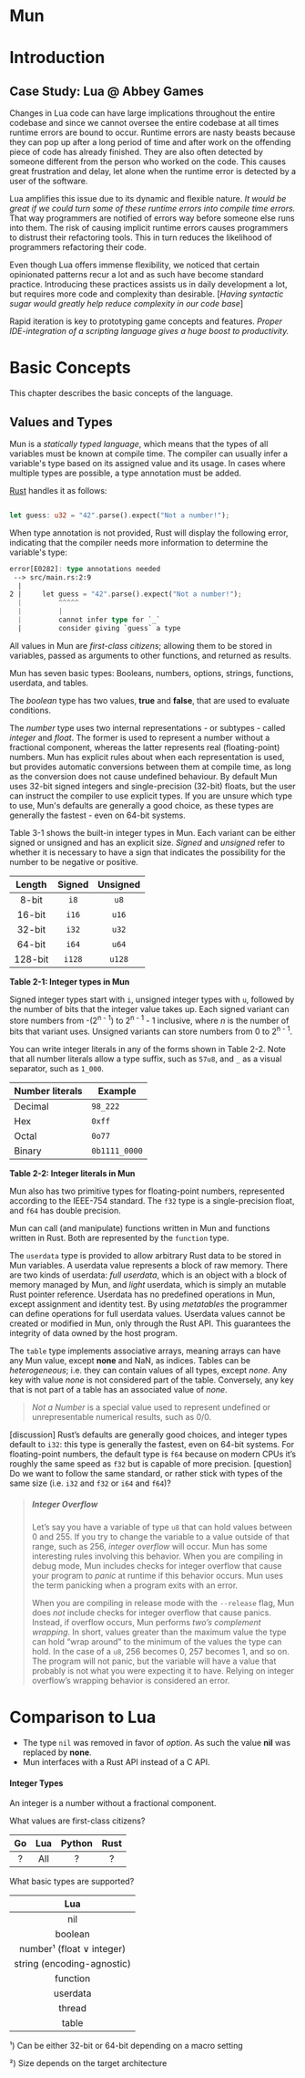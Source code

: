 # Mun

# Introduction

## Case Study: Lua @ Abbey Games

Changes in Lua code can have large implications throughout the entire codebase and since we cannot oversee the entire codebase at all times runtime errors are bound to occur. Runtime errors are nasty beasts because they can pop up after a long period of time and after work on the offending piece of code has already finished. They are also often detected by someone different from the person who worked on the code. This causes great frustration and delay, let alone when the runtime error is detected by a user of the software.

Lua amplifies this issue due to its dynamic and flexible nature. *It would be great if we could turn some of these runtime errors into compile time errors.* That way programmers are notified of errors way before someone else runs into them. The risk of causing implicit runtime errors causes programmers to distrust their refactoring tools. This in turn reduces the likelihood of programmers refactoring their code.

Even though Lua offers immense flexibility, we noticed that certain opinionated patterns recur a lot and as such have become standard practice. Introducing these practices assists us in daily development a lot, but requires more code and complexity than desirable. [*Having syntactic sugar would greatly help reduce complexity in our code base*]

Rapid iteration is key to prototyping game concepts and features. *Proper IDE-integration of a scripting language gives a huge boost to productivity.*


# Basic Concepts

This chapter describes the basic concepts of the language.

## Values and Types

Mun is a *statically typed language*, which means that the types of all variables must be known at compile time. The compiler can usually infer a variable's type based on its assigned value and its usage. In cases where multiple types are possible, a type annotation must be added.

[Rust](https://doc.rust-lang.org/book/ch03-02-data-types.html) handles it as follows:

```rust

let guess: u32 = "42".parse().expect("Not a number!");
```

When type annotation is not provided, Rust will display the following error, indicating that the compiler needs more information to determine the variable's type:

```rust
error[E0282]: type annotations needed
 --> src/main.rs:2:9
  |
2 |     let guess = "42".parse().expect("Not a number!");
  |         ^^^^^
  |         |
  |         cannot infer type for `_`
  |         consider giving `guess` a type
```

All values in Mun are *first-class citizens*; allowing them to be stored in variables, passed as arguments to other functions, and returned as results.

Mun has seven basic types: Booleans, numbers, options, strings, functions, userdata, and tables. 

The *boolean* type has two values, **true** and **false**, that are used to evaluate conditions.

The *number* type uses two internal representations - or subtypes - called *integer* and *float*. The former is used to represent a number without a fractional component, whereas the latter represents real (floating-point) numbers. Mun has explicit rules about when each representation is used, but provides automatic conversions between them at compile time, as long as the conversion does not cause undefined behaviour. By default Mun uses 32-bit signed integers and single-precision (32-bit) floats, but the user can instruct the compiler to use explicit types. If you are unsure which type to use, Mun's defaults are generally a good choice, as these types are generally the fastest - even on 64-bit systems.

Table 3-1 shows the built-in integer types in Mun. Each variant can be either signed or unsigned and has an explicit size. *Signed* and *unsigned* refer to whether it is necessary to have a sign that indicates the possibility for the number to be negative or positive.

| Length  | Signed  | Unsigned |
|:-------:|:-------:|:--------:|
| 8-bit   | `i8`    | `u8`     |
| 16-bit  | `i16`   | `u16`    |
| 32-bit  | `i32`   | `u32`    |
| 64-bit  | `i64`   | `u64`    |
| 128-bit | `i128`  | `u128`   |

**Table 2-1: Integer types in Mun**

Signed integer types start with `i`, unsigned integer types with `u`, followed by the number of bits that the integer value takes up. Each signed variant can store numbers from -(2<sup>n - 1</sup>) to 2<sup>n - 1</sup> - 1 inclusive, where *n* is the number of bits that variant uses. Unsigned variants can store numbers from 0 to 2<sup>n - 1</sup>.

You can write integer literals in any of the forms shown in Table 2-2. Note that all number literals allow a type suffix, such as `57u8`, and `_` as a visual separator, such as `1_000`.

| Number literals  | Example       |
|------------------|---------------|
| Decimal          | `98_222`      |
| Hex              | `0xff`        |
| Octal            | `0o77`        |
| Binary           | `0b1111_0000` |

**Table 2-2: Integer literals in Mun**

Mun also has two primitive types for floating-point numbers, represented according to the IEEE-754 standard. The `f32` type is a single-precision float, and `f64` has double precision.

Mun can call (and manipulate) functions written in Mun and functions written in Rust. Both are represented by the `function` type.

The `userdata` type is provided to allow arbitrary Rust data to be stored in Mun variables. A userdata value represents a block of raw memory. There are two kinds of userdata: *full userdata*, which is an object with a block of memory managed by Mun, and *light* userdata, which is simply an mutable Rust pointer reference. Userdata has no predefined operations in Mun, except assignment and identity test. By using *metatables* the programmer can define operations for full userdata values. Userdata values cannot be created or modified in Mun, only through the Rust API. This guarantees the integrity of data owned by the host program.

The `table` type implements associative arrays, meaning arrays can have any Mun value, except **none** and NaN, as indices. Tables can be *heterogeneous*; i.e. they can contain values of all types, except *none*. Any key with value *none* is not considered part of the table. Conversely, any key that is not part of a table has an associated value of *none*.

> *Not a Number* is a special value used to represent undefined or unrepresentable numerical results, such as 0/0.

[discussion] Rust’s defaults are generally good choices, and integer types default to `i32`: this type is generally the fastest, even on 64-bit systems. For floating-point numbers, the default type is `f64` because on modern CPUs it’s roughly the same speed as `f32` but is capable of more precision.
[question] Do we want to follow the same standard, or rather stick with types of the same size (i.e. `i32` and `f32` or `i64` and `f64`)?

> ##### Integer Overflow
>
> Let’s say you have a variable of type `u8` that can hold values between 0 and 255.
> If you try to change the variable to a value outside of that range, such
> as 256, *integer overflow* will occur. Mun has some interesting rules involving
> this behavior. When you are compiling in debug mode, Mun includes checks for
> integer overflow that cause your program to *panic* at runtime if
> this behavior occurs. Mun uses the term panicking when a program exits with
> an error.
>
> When you are compiling in release mode with the `--release` flag, Mun does
> *not* include checks for integer overflow that cause panics. Instead, if
> overflow occurs, Mun performs *two’s complement wrapping*. In short, values
> greater than the maximum value the type can hold “wrap around” to the minimum
> of the values the type can hold. In the case of a `u8`, 256 becomes 0, 257
> becomes 1, and so on. The program will not panic, but the variable will have a
> value that probably is not what you were expecting it to have. Relying on
> integer overflow’s wrapping behavior is considered an error.



# Comparison to Lua

 - The type `nil` was removed in favor of *option*. As such the value **nil** was replaced by **none**.
 - Mun interfaces with a Rust API instead of a C API.


#### Integer Types

An integer is a number without a fractional component. 

What values are first-class citizens?

Go | Lua | Python | Rust
:-:|:---:|:------:|:---:
? | All | ? | ?

What basic types are supported?

|Lua  |
|:---:|
| nil |
| boolean |
| number¹ (float ∨ integer) |
| string (encoding-agnostic) |
| function |
| userdata |
| thread |
| table |

¹) Can be either 32-bit or 64-bit depending on a macro setting

²) Size depends on the target architecture
